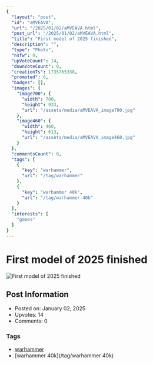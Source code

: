 ```yaml
---
{
  "layout": "post",
  "id": "aMVEAVA",
  "url": "/2025/01/02/aMVEAVA.html",
  "post_url": "/2025/01/02/aMVEAVA.html",
  "title": "First model of 2025 finished",
  "description": "",
  "type": "Photo",
  "nsfw": 0,
  "upVoteCount": 14,
  "downVoteCount": 0,
  "creationTs": 1735765338,
  "promoted": 0,
  "badges": [],
  "images": {
    "image700": {
      "width": 700,
      "height": 933,
      "url": "/assets/media/aMVEAVA_image700.jpg"
    },
    "image460": {
      "width": 460,
      "height": 613,
      "url": "/assets/media/aMVEAVA_image460.jpg"
    }
  },
  "commentsCount": 0,
  "tags": [
    {
      "key": "warhammer",
      "url": "/tag/warhammer"
    },
    {
      "key": "warhammer 40k",
      "url": "/tag/warhammer-40k"
    }
  ],
  "interests": [
    "games"
  ]
}
---
```


# First model of 2025 finished

![First model of 2025 finished](/assets/media/aMVEAVA_image700.jpg)

## Post Information

- Posted on: January 02, 2025
- Upvotes: 14
- Comments: 0

### Tags

- [warhammer](/tag/warhammer)
- [warhammer 40k](/tag/warhammer 40k)
